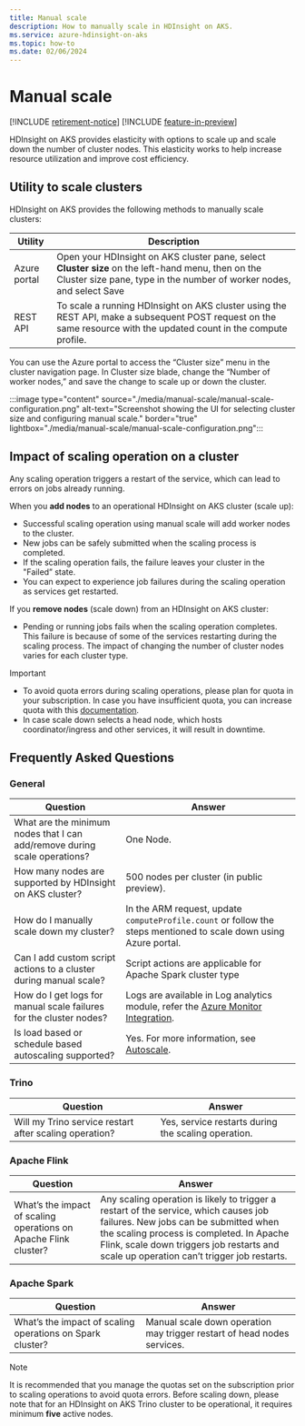 ```yaml
---
title: Manual scale
description: How to manually scale in HDInsight on AKS.
ms.service: azure-hdinsight-on-aks
ms.topic: how-to
ms.date: 02/06/2024
---
```


# Manual scale

[!INCLUDE [retirement-notice](includes/retirement-notice.md)]
[!INCLUDE [feature-in-preview](includes/feature-in-preview.md)]



HDInsight on AKS provides elasticity with options to scale up and scale down the number of cluster nodes. This elasticity works to help increase resource utilization and improve cost efficiency.

## Utility to scale clusters

HDInsight on AKS provides the following methods to manually scale clusters:

| Utility| Description|
|---|---|
|Azure portal| Open your HDInsight on AKS cluster pane, select **Cluster size** on the left-hand menu, then on the Cluster size pane, type in the number of worker nodes, and select Save |
|REST API|To scale a running HDInsight on AKS cluster using the REST API, make a subsequent POST request on the same resource with the updated count in the compute profile.|

You can use the Azure portal to access the “Cluster size” menu in the cluster navigation page. In Cluster size blade, change the “Number of worker nodes,” and save the change to scale up or down the cluster.

:::image type="content" source="./media/manual-scale/manual-scale-configuration.png" alt-text="Screenshot showing the UI for selecting cluster size and configuring manual scale." border="true" lightbox="./media/manual-scale/manual-scale-configuration.png":::

## Impact of scaling operation on a cluster

Any scaling operation triggers a restart of the service, which can lead to errors on jobs already running.

When you **add nodes** to an operational HDInsight on AKS cluster (scale up):

- Successful scaling operation using manual scale will add worker nodes to the cluster.
- New jobs can be safely submitted when the scaling process is completed.
- If the scaling operation fails, the failure leaves your cluster in the "Failed” state.
- You can expect to experience job failures during the scaling operation as services get restarted.

If you **remove nodes** (scale down) from an HDInsight on AKS cluster:  
  
- Pending or running jobs fails when the scaling operation completes. This failure is because of some of the services restarting during the scaling process. The impact of changing the number of cluster nodes varies for each cluster type.

>[!IMPORTANT] 
>- To avoid quota errors during scaling operations, please plan for quota in your subscription. In case you have insufficient quota, you can increase quota with this [documentation](/azure/quotas/regional-quota-requests).
>- In case scale down selects a head node, which hosts coordinator/ingress and other services, it will result in downtime.

## Frequently Asked Questions

### General

|Question|Answer|
| -------- | -------- |
|What are the minimum nodes that I can add/remove during scale operations?|One Node.|
|How many nodes are supported by HDInsight on AKS cluster?|500 nodes per cluster (in public preview).|
|How do I manually scale down my cluster?|In the ARM request, update `computeProfile.count` or follow the steps mentioned to scale down using Azure portal.|
|Can I add custom script actions to a cluster during manual scale?|Script actions are applicable for Apache Spark cluster type|
|How do I get logs for manual scale failures for the cluster nodes?|Logs are available in Log analytics module, refer the [Azure Monitor Integration](./how-to-azure-monitor-integration.md).|
|Is load based or schedule based autoscaling supported?|Yes. For more information, see [Autoscale](./hdinsight-on-aks-autoscale-clusters.md).|

### Trino

|Question|Answer|
| -------- | -------- |
|Will my Trino service restart after scaling operation?|Yes, service restarts during the scaling operation.|

### Apache Flink

|Question|Answer|
| -------- | -------- |
|What’s the impact of scaling operations on Apache Flink cluster?|Any scaling operation is likely to trigger a restart of the service, which causes job failures. New jobs can be submitted when the scaling process is completed. In Apache Flink, scale down triggers job restarts and scale up operation can’t trigger job restarts.|


### Apache Spark

|Question|Answer|
| -------- | -------- |
|What’s the impact of scaling operations on Spark cluster?|Manual scale down operation may trigger restart of head nodes services.|


> [!NOTE]
> It is recommended that you manage the quotas set on the subscription prior to scaling operations to avoid quota errors.
> Before scaling down, please note that for an HDInsight on AKS Trino cluster to be operational, it requires minimum **five** active nodes.

